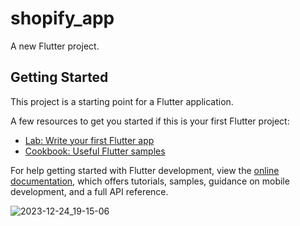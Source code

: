 # shopify_app

A new Flutter project.

## Getting Started

This project is a starting point for a Flutter application.

A few resources to get you started if this is your first Flutter project:

- [Lab: Write your first Flutter app](https://docs.flutter.dev/get-started/codelab)
- [Cookbook: Useful Flutter samples](https://docs.flutter.dev/cookbook)

For help getting started with Flutter development, view the
[online documentation](https://docs.flutter.dev/), which offers tutorials,
samples, guidance on mobile development, and a full API reference.




![2023-12-24_19-15-06](https://github.com/meraamine/task12/assets/63201349/33ee744f-ea8a-4add-ab1e-97220687ca9b)
